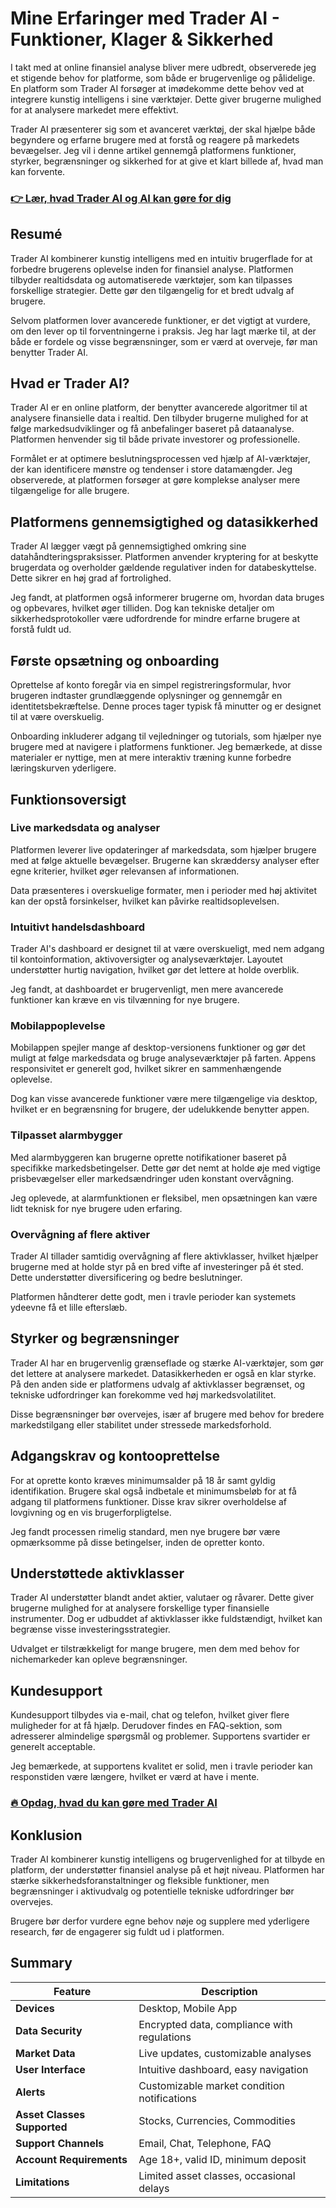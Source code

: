 # Mine Erfaringer med Trader AI - Funktioner, Klager & Sikkerhed
 

I takt med at online finansiel analyse bliver mere udbredt, observerede jeg et stigende behov for platforme, som både er brugervenlige og pålidelige. En platform som Trader AI forsøger at imødekomme dette behov ved at integrere kunstig intelligens i sine værktøjer. Dette giver brugerne mulighed for at analysere markedet mere effektivt.

Trader AI præsenterer sig som et avanceret værktøj, der skal hjælpe både begyndere og erfarne brugere med at forstå og reagere på markedets bevægelser. Jeg vil i denne artikel gennemgå platformens funktioner, styrker, begrænsninger og sikkerhed for at give et klart billede af, hvad man kan forvente.

### [👉 Lær, hvad Trader AI og AI kan gøre for dig](https://tinyurl.com/29egyvbt)
## Resumé

Trader AI kombinerer kunstig intelligens med en intuitiv brugerflade for at forbedre brugerens oplevelse inden for finansiel analyse. Platformen tilbyder realtidsdata og automatiserede værktøjer, som kan tilpasses forskellige strategier. Dette gør den tilgængelig for et bredt udvalg af brugere.

Selvom platformen lover avancerede funktioner, er det vigtigt at vurdere, om den lever op til forventningerne i praksis. Jeg har lagt mærke til, at der både er fordele og visse begrænsninger, som er værd at overveje, før man benytter Trader AI.

## Hvad er Trader AI?

Trader AI er en online platform, der benytter avancerede algoritmer til at analysere finansielle data i realtid. Den tilbyder brugerne mulighed for at følge markedsudviklinger og få anbefalinger baseret på dataanalyse. Platformen henvender sig til både private investorer og professionelle.

Formålet er at optimere beslutningsprocessen ved hjælp af AI-værktøjer, der kan identificere mønstre og tendenser i store datamængder. Jeg observerede, at platformen forsøger at gøre komplekse analyser mere tilgængelige for alle brugere.

## Platformens gennemsigtighed og datasikkerhed

Trader AI lægger vægt på gennemsigtighed omkring sine datahåndteringspraksisser. Platformen anvender kryptering for at beskytte brugerdata og overholder gældende regulativer inden for databeskyttelse. Dette sikrer en høj grad af fortrolighed.

Jeg fandt, at platformen også informerer brugerne om, hvordan data bruges og opbevares, hvilket øger tilliden. Dog kan tekniske detaljer om sikkerhedsprotokoller være udfordrende for mindre erfarne brugere at forstå fuldt ud.

## Første opsætning og onboarding

Oprettelse af konto foregår via en simpel registreringsformular, hvor brugeren indtaster grundlæggende oplysninger og gennemgår en identitetsbekræftelse. Denne proces tager typisk få minutter og er designet til at være overskuelig.

Onboarding inkluderer adgang til vejledninger og tutorials, som hjælper nye brugere med at navigere i platformens funktioner. Jeg bemærkede, at disse materialer er nyttige, men at mere interaktiv træning kunne forbedre læringskurven yderligere.

## Funktionsoversigt

### Live markedsdata og analyser

Platformen leverer live opdateringer af markedsdata, som hjælper brugere med at følge aktuelle bevægelser. Brugerne kan skræddersy analyser efter egne kriterier, hvilket øger relevansen af informationen.

Data præsenteres i overskuelige formater, men i perioder med høj aktivitet kan der opstå forsinkelser, hvilket kan påvirke realtidsoplevelsen.

### Intuitivt handelsdashboard

Trader AI's dashboard er designet til at være overskueligt, med nem adgang til kontoinformation, aktivoversigter og analyseværktøjer. Layoutet understøtter hurtig navigation, hvilket gør det lettere at holde overblik.

Jeg fandt, at dashboardet er brugervenligt, men mere avancerede funktioner kan kræve en vis tilvænning for nye brugere.

### Mobilappoplevelse

Mobilappen spejler mange af desktop-versionens funktioner og gør det muligt at følge markedsdata og bruge analyseværktøjer på farten. Appens responsivitet er generelt god, hvilket sikrer en sammenhængende oplevelse.

Dog kan visse avancerede funktioner være mere tilgængelige via desktop, hvilket er en begrænsning for brugere, der udelukkende benytter appen.

### Tilpasset alarmbygger

Med alarmbyggeren kan brugerne oprette notifikationer baseret på specifikke markedsbetingelser. Dette gør det nemt at holde øje med vigtige prisbevægelser eller markedsændringer uden konstant overvågning.

Jeg oplevede, at alarmfunktionen er fleksibel, men opsætningen kan være lidt teknisk for nye brugere uden erfaring.

### Overvågning af flere aktiver

Trader AI tillader samtidig overvågning af flere aktivklasser, hvilket hjælper brugerne med at holde styr på en bred vifte af investeringer på ét sted. Dette understøtter diversificering og bedre beslutninger.

Platformen håndterer dette godt, men i travle perioder kan systemets ydeevne få et lille efterslæb.

## Styrker og begrænsninger

Trader AI har en brugervenlig grænseflade og stærke AI-værktøjer, som gør det lettere at analysere markedet. Datasikkerheden er også en klar styrke. På den anden side er platformens udvalg af aktivklasser begrænset, og tekniske udfordringer kan forekomme ved høj markedsvolatilitet.

Disse begrænsninger bør overvejes, især af brugere med behov for bredere markedstilgang eller stabilitet under stressede markedsforhold.

## Adgangskrav og kontooprettelse

For at oprette konto kræves minimumsalder på 18 år samt gyldig identifikation. Brugere skal også indbetale et minimumsbeløb for at få adgang til platformens funktioner. Disse krav sikrer overholdelse af lovgivning og en vis brugerforpligtelse.

Jeg fandt processen rimelig standard, men nye brugere bør være opmærksomme på disse betingelser, inden de opretter konto.

## Understøttede aktivklasser

Trader AI understøtter blandt andet aktier, valutaer og råvarer. Dette giver brugerne mulighed for at analysere forskellige typer finansielle instrumenter. Dog er udbuddet af aktivklasser ikke fuldstændigt, hvilket kan begrænse visse investeringsstrategier.

Udvalget er tilstrækkeligt for mange brugere, men dem med behov for nichemarkeder kan opleve begrænsninger.

## Kundesupport

Kundesupport tilbydes via e-mail, chat og telefon, hvilket giver flere muligheder for at få hjælp. Derudover findes en FAQ-sektion, som adresserer almindelige spørgsmål og problemer. Supportens svartider er generelt acceptable.

Jeg bemærkede, at supportens kvalitet er solid, men i travle perioder kan responstiden være længere, hvilket er værd at have i mente.

### [🔥 Opdag, hvad du kan gøre med Trader AI](https://tinyurl.com/29egyvbt)
## Konklusion

Trader AI kombinerer kunstig intelligens og brugervenlighed for at tilbyde en platform, der understøtter finansiel analyse på et højt niveau. Platformen har stærke sikkerhedsforanstaltninger og fleksible funktioner, men begrænsninger i aktivudvalg og potentielle tekniske udfordringer bør overvejes.

Brugere bør derfor vurdere egne behov nøje og supplere med yderligere research, før de engagerer sig fuldt ud i platformen.

## Summary

| Feature                     | Description                                    |
|-----------------------------|------------------------------------------------|
| **Devices**                 | Desktop, Mobile App                            |
| **Data Security**           | Encrypted data, compliance with regulations   |
| **Market Data**             | Live updates, customizable analyses           |
| **User Interface**          | Intuitive dashboard, easy navigation           |
| **Alerts**                  | Customizable market condition notifications   |
| **Asset Classes Supported** | Stocks, Currencies, Commodities                |
| **Support Channels**        | Email, Chat, Telephone, FAQ                     |
| **Account Requirements**    | Age 18+, valid ID, minimum deposit             |
| **Limitations**             | Limited asset classes, occasional delays       |